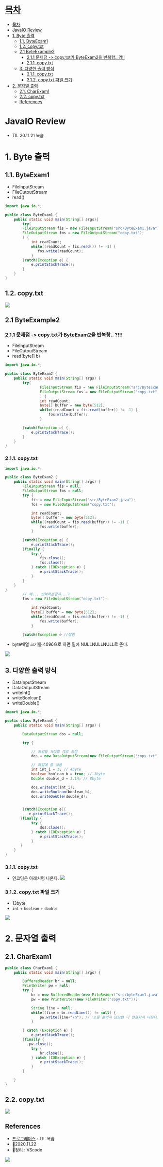 
# [목차](#목차)
- [목차](#목차)
- [JavaIO Review](#javaio-review)
- [1. Byte 출력](#1-byte-출력)
  - [1.1. ByteExam1](#11-byteexam1)
  - [1.2. copy.txt](#12-copytxt)
  - [2.1 ByteExample2](#21-byteexample2)
    - [2.1.1 문제점 -> copy.txt가 ByteExam2을 반복함.. ?!!!](#211-문제점---copytxt가-byteexam2을-반복함-)
    - [2.1.1. copy.txt](#211-copytxt)
  - [3. 다양한 출력 방식](#3-다양한-출력-방식)
    - [3.1.1. copy.txt](#311-copytxt)
    - [3.1.2. copy.txt 파일 크기](#312-copytxt-파일-크기)
- [2. 문자열 출력](#2-문자열-출력)
  - [2.1. CharExam1](#21-charexam1)
  - [2.2. copy.txt](#22-copytxt)
  - [References](#references)

# JavaIO Review
- TIL 20.11.21 복습

# 1. Byte 출력

## 1.1. ByteExam1

- FileInputStream 
- FileOutputStream 
- read()

```java
import java.io.*;

public class ByteExam1 {
    public static void main(String[] args){
        try(
        FileInputStream fis = new FileInputStream("src/ByteExam1.java");
        FileOutputStream fos = new FileOutputStream("copy.txt");
        ) {
            int readCount;
            while((readCount = fis.read()) != -1) {
               fos.write(readCount);
            }
        }catch(Exception e) {
            e.printStackTrace();
        }
    }
}
```

## 1.2. copy.txt
![](https://images.velog.io/images/withcolinsong/post/91e114e5-d773-492b-be5c-bafca01a1bfc/image.png)


## 2.1 ByteExample2

### 2.1.1 문제점 -> copy.txt가 ByteExam2을 반복함.. ?!!!

- FileInputStream 
- FileOutputStream 
- read(byte[] b)

```java
import java.io.*;

public class ByteExam2 {
    public static void main(String[] args) {
        try(
                FileInputStream fis = new FileInputStream("src/ByteExam2.java");
                FileOutputStream fos = new FileOutputStream("copy.txt");
                ) {
                int readCount;
                byte[] buffer = new byte[512];
                while((readCount = fis.read(buffer)) != -1) {
                    fos.write(buffer);
                }

        }catch(Exception e) {
            e.printStackTrace();
        }
    }
}

```

### 2.1.1. copy.txt

```java
import java.io.*;

public class ByteExam2 {
    public static void main(String[] args) {
        FileInputStream fis = null;
        FileOutputStream fos = null;
        try {
            fis = new FileInputStream("src/ByteExam2.java");
            fos = new FileOutputStream("copy.txt");

            int readCount;
            byte[] buffer = new byte[512];
            while((readCount = fis.read(buffer)) != -1) {
                fos.write(buffer);
            }

        }catch(Exception e) {
            e.printStackTrace();
        }finally {
            try {
                fis.close();
                fos.close();
            } catch (IOException e) {
                e.printStackTrace();
            }
        }
    }
}
        // 왜... 반복하는걸까...?
        fos = new FileOutputStream("copy.txt");

            int readCount;
            byte[] buffer = new byte[512];
            while((readCount = fis.read(buffer)) != -1) {
                fos.write(buffer);
            }

        }catch(Exception e //잘림

```
- byte배열 크기를 4096으로 하면 밑에 NULLNULLNULL로 뜬다.
  
![](https://images.velog.io/images/withcolinsong/post/feeb5fb7-9447-445c-95dc-0082484dc7e3/image.png)



## 3. 다양한 출력 방식

- DataInputStream
- DataOutputStream
- writeInt()
- writeBoolean()
- writeDouble()

```java
import java.io.*;

public class ByteExam3 {
    public static void main(String[] args) {

        DataOutputStream dos = null;

        try {

            // 파일을 저장할 경로 설정
            dos = new DataOutputStream(new FileOutputStream("copy.txt")); 

            // 파일에 쓸 내용 
            int int_i = 3; // 4byte
            boolean boolean_b = true; // 1byte
            Double double_d = 3.14; // 8byte

            dos.writeInt(int_i);
            dos.writeBoolean(boolean_b);
            dos.writeDouble(double_d);


        }catch(Exception e){
           e.printStackTrace();
       }finally {
            try {
                dos.close();
            } catch (IOException e) {
                e.printStackTrace();
            }
       }
    }
}

```
### 3.1.1. copy.txt 
- 인코딩은 아래처럼 나온다.
![](https://images.velog.io/images/withcolinsong/post/d016b069-42d9-4101-ad96-ff21e3877f2a/image.png)

### 3.1.2. copy.txt 파일 크기
- 13byte
- `int` + `boolean` + `double`

![](https://images.velog.io/images/withcolinsong/post/f2d7bd4c-4d31-4b4e-b63c-5d14458cc4c8/image.png)


# 2. 문자열 출력

## 2.1. CharExam1
```java
public class CharExam1 {
    public static void main(String[] args) {

        BufferedReader br = null;
        PrintWriter pw = null;
        try {
            br = new BufferedReader(new FileReader("src/byteExam1.java"));
            pw = new PrintWriter(new FileWriter("copy.txt"));

            String line = null;
            while((line = br.readLine()) != null) {
                pw.write(line+"\n"); // \n을 붙이지 않으면 다 연결되서 나온다.
            }

        } catch (Exception e) {
            e.printStackTrace();
        }finally {
           pw.close();
            try {
                br.close();
            } catch (IOException e) {
                e.printStackTrace();
            }
        }

    }
}

```

## 2.2. copy.txt
![](https://images.velog.io/images/withcolinsong/post/c0fffbe6-832c-49a7-8235-7954528f9f8f/image.png)

## References
- [프로그래머스](https://programmers.co.kr/) : TIL 복습
- 🎈2020.11.22
- 🎈정리 : VScode

![](https://images.velog.io/images/withcolinsong/post/8dc5159f-5174-49f0-8cca-748d6cd38345/image.png)